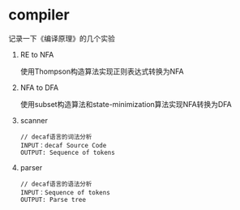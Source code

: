 # compiler

记录一下《编译原理》的几个实验

1. RE to NFA

   使用Thompson构造算法实现正则表达式转换为NFA

2. NFA to DFA

   使用subset构造算法和state-minimization算法实现NFA转换为DFA

3. scanner

   ~~~
   // decaf语言的词法分析
   INPUT：decaf Source Code
   OUTPUT: Sequence of tokens
   ~~~

4. parser

   ~~~
   // decaf语言的语法分析
   INPUT：Sequence of tokens
   OUTPUT: Parse tree
   ~~~

   